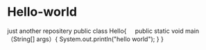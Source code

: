 # Hello-world
just another repositery
public class Hello{
      public static void main（String[] args）{
      System.out.println("hello world");
      }
}
